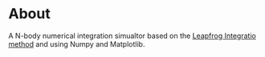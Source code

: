 # About
A N-body numerical integration simualtor based on the [Leapfrog Integratio method](https://en.wikipedia.org/wiki/Leapfrog_integration) and using Numpy and Matplotlib.
